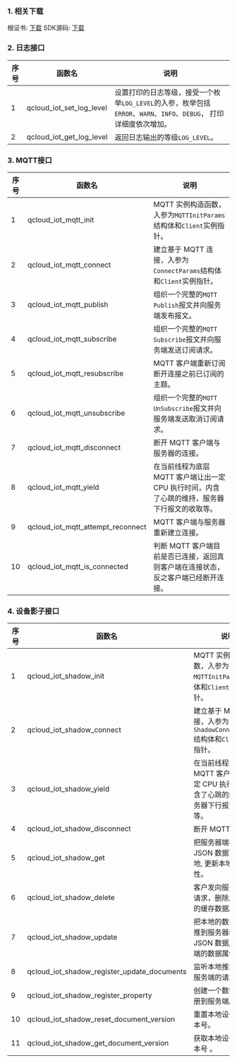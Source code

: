 ### 1. 相关下载

根证书: [下载](http://qzonestyle.gtimg.cn/qzone/vas/opensns/res/doc/root-ca.zip)
SDK源码: [下载](http://qzonestyle.gtimg.cn/qzone/vas/opensns/res/doc/C-SDK.zip)

### 2. 日志接口

| 序号  | 函数名                     	 | 说明                                                                   |
|-------|-----------------------------|-----------------------------------------------------------------------|
|     1 | qcloud_iot_set_log_level   | 设置打印的日志等级，接受一个枚举`LOG_LEVEL`的入参，枚举包括`ERROR`、`WARN`、`INFO`、`DEBUG`， 打印详细度依次增加。|
|     2 | qcloud_iot_get_log_level  | 返回日志输出的等级`LOG_LEVEL`。|


### 3. MQTT接口

| 序号  | 函数名                  		           | 说明                                                                    |
|-------|---------------------------------------|-------------------------------------------------------------------------|
|     1 | qcloud_iot_mqtt_init   		        | MQTT 实例构造函数，入参为`MQTTInitParams`结构体和`Client`实例指针。 |
|     2 | qcloud_iot_mqtt_connect  	        | 建立基于 MQTT 连接，入参为`ConnectParams`结构体和`Client`实例指针。  |
|     3 | qcloud_iot_mqtt_publish   	        | 组织一个完整的`MQTT Publish`报文并向服务端发布报文。|
|     4 | qcloud_iot_mqtt_subscribe           | 组织一个完整的`MQTT Subscribe`报文并向服务端发送订阅请求。|
|     5 | qcloud_iot_mqtt_resubscribe         | MQTT 客户端重新订阅断开连接之前已订阅的主题。 |
|     6 | qcloud_iot_mqtt_unsubscribe         | 组织一个完整的`MQTT UnSubscribe`报文并向服务端发送取消订阅请求。 |
|     7 | qcloud_iot_mqtt_disconnect          | 断开 MQTT 客户端与服务器的连接。|
|     8 | qcloud_iot_mqtt_yield               | 在当前线程为底层 MQTT 客户端让出一定 CPU 执行时间，内含了心跳的维持，服务器下行报文的收取等。 |
|     9 | qcloud_iot_mqtt_attempt_reconnect   | MQTT 客户端与服务器重新建立连接。 |
|    10 | qcloud_iot_mqtt_is_connected       | 判断 MQTT 客户端目前是否已连接，返回真则客户端在连接状态，反之客户端已经断开连接。|

### 4. 设备影子接口

| 序号  | 函数名                   	                  | 说明                                               |
|-------|---------------------------------------------|----------------------------------------------------|
|     1 | qcloud_iot_shadow_init   	              | MQTT 实例构造函数，入参为`MQTTInitParams`结构体和`Client`实例指针。|
|     2 | qcloud_iot_shadow_connect  	              | 建立基于 MQTT 连接，入参为`ShadowConnectParams`结构体和`Client`实例指针。  |
|     3 | qcloud_iot_shadow_yield   	              | 在当前线程为底层 MQTT 客户端让出一定 CPU 执行时间，内含了心跳的维持，服务器下行报文的收取等。  |
|     4 | qcloud_iot_shadow_disconnect              | 断开 MQTT 连接。|
|     5 | qcloud_iot_shadow_get   	                 | 把服务器端被缓存的 JSON 数据下拉到本地, 更新本地的数据属性。  |
|     6 | qcloud_iot_shadow_delete   	              | 客户发向服务端发送请求，删除服务器端的缓存数据。  |
|     7 | qcloud_iot_shadow_update   	              | 把本地的数据属性上推到服务器缓存的 JSON 数据, 更新服务端的数据属性。 |
|     8 | qcloud_iot_shadow_register_update_documents| 监听本地推动数据到服务端的请求结果。 |
|     9 | qcloud_iot_shadow_register_property        | 创建一个数据类型注册到服务端。 |
|    10 | qcloud_iot_shadow_reset_document_version   | 重置本地设备文档版本号。                     |
|    11 | qcloud_iot_shadow_get_document_version     | 获取本地设备文档版本号 。                   |
